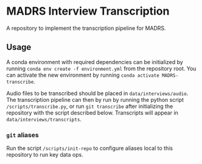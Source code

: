 # MADRS Interview Transcription

A repository to implement the transcription pipeline for MADRS.

## Usage

A conda environment with required dependencies can be initialized by running
`conda env create -f environment.yml` from the repository root. You can activate
the new environment by running `conda activate MADRS-transcribe`.

Audio files to be transcribed should be placed in `data/interviews/audio`. The
transcription pipeline can then by run by running the python script
`/scripts/transcribe.py`, or run `git transcribe` after initializing the
repository with the script described below. Transcripts will appear in
`data/interviews/transcripts`.

### `git` aliases
Run the script `/scripts/init-repo` to configure aliases local to this
repository to run key data ops.
